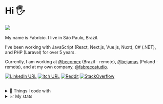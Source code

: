 # Hi 🖐

<img src="https://komarev.com/ghpvc/?username=pferreirafabricio&color=000000&style=flat-square">

My name is Fabrício. I live in São Paulo, Brazil.

I've been working with JavaScript (React, Next.js, Vue.js, Nuxt), C# (.NET), and PHP (Laravel) for over 5 years.

Currently, I am working at [@becomex](https://github.com/becomex) (Brazil - remote), [@bejamas](https://github.com/bejamas) (Poland - remote), and at my own company, [@fabrecostudio](https://github.com/fabrecostudio).

[![LinkedIn URL](https://img.shields.io/badge/LinkedIn-0077B5?style=for-the-badge&logo=linkedin&logoColor=white&color=black)](https://www.linkedin.com/in/pferreirafabricio/)
[![Itch URL](https://img.shields.io/badge/Itch.io-FA5C5C?style=for-the-badge&logo=itchdotio&logoColor=white&color=black)](https://pferreirafabricio.itch.io/)
[![Reddit](https://img.shields.io/badge/Reddit-FF4500?style=for-the-badge&logo=reddit&logoColor=white&color=black)](https://www.reddit.com/user/pferreirafabricio)
[![StackOverflow](https://img.shields.io/badge/Stack_Overflow-FE7A16?style=for-the-badge&logo=stack-overflow&logoColor=white&color=black)](https://stackoverflow.com/users/12542704/fabr%c3%adcio-pinto)

<br/>
<details>
  <summary>🧰 Things I code with</summary>
<br/>

| Skill   | Technologies |
|---------|--------------|
| Backend | <img alt="C Sharp" src="https://img.shields.io/badge/-C_Sharp-512BD4?style=flat-square&logo=c-sharp&logoColor=white" /> <img alt=".NET" src="https://img.shields.io/badge/-.NET-5C2D91?style=flat-square&logo=dotnet&logoColor=white" /> <img alt="PHP" src="https://img.shields.io/badge/-PHP-4F5B93?style=flat-square&logo=php&logoColor=white" /> <img alt="Laravel" src="https://img.shields.io/badge/Laravel-FF2D20?style=flat-square&logo=laravel&logoColor=white" />  |
| JS/TS ecosystem | <img alt="Javascript" src="https://img.shields.io/badge/-Javascript-F7DF1E?style=flat-square&logo=javascript&logoColor=white" /> <img alt="Javascript" src="https://img.shields.io/badge/-Typescript-3178C6?style=flat-square&logo=typescript&logoColor=white" /> <img alt="React" src="https://img.shields.io/badge/-React-45b8d8?style=flat-square&logo=react&logoColor=white" /> <img alt="NextJS" src="https://img.shields.io/badge/-NextJS-000000?style=flat-square&logo=nextdotjs&logoColor=white" /> <img alt="Vue.js" src="https://img.shields.io/badge/-VueJS-4FC08D?style=flat-square&logo=vuedotjs&logoColor=white" /> <img alt="NuxtJS" src="https://img.shields.io/badge/nuxt%20js-00C58E?style=flat-square&logo=nuxtdotjs&logoColor=white"/>|
| Frontend | <img alt="HTML5" src="https://img.shields.io/badge/-HTML5-E34F26?style=flat-square&logo=html5&logoColor=white" /> <img alt="CSS3" src="https://img.shields.io/badge/-CSS3-157286?style=flat-square&logo=css3&logoColor=white" /> <img alt="Bootstrap" src="https://img.shields.io/badge/-Bootstrap-563D7C?style=flat-square&logo=bootstrap&logoColor=white" /> <img alt="Ant Design" src="https://img.shields.io/badge/Ant%20Design-1890FF?style=flat-square&logo=antdesign&logoColor=white" /> <img alt="Vuetify" src="https://img.shields.io/badge/Vuetify-1867C0?style=flat-square&logo=vuetify&logoColor=white" /> |
| SQL | <img alt="MySQL" src="https://img.shields.io/badge/-MySQL-4479A1?style=flat-square&logo=mysql&logoColor=white" /> <img alt="Oracle" src="https://img.shields.io/badge/-Oracle-F80000?style=flat-square&logo=oracle&logoColor=white" /> | 
| noSQL | <img alt="MongoDB" src="https://img.shields.io/badge/-MongoDB-47A248?style=flat-square&logo=mongodb&logoColor=white" />
| Package Manager | <img alt="Nuget" src="https://img.shields.io/badge/-Nuget-004880?style=flat-square&logo=nuget&logoColor=white" /> <img alt="NPM" src="https://img.shields.io/badge/-NPM-CB3837?style=flat-square&logo=npm&logoColor=white" /> <img alt="Packagist" src="https://img.shields.io/badge/-Packagist-F28D1A?style=flat-square&logo=packagist&logoColor=black" /> <img alt="Composer" src="https://img.shields.io/badge/-Composer-885630?style=flat-square&logo=composer&logoColor=black" /> |
| Version Control System (VCS) | <img alt="GIT" src="https://img.shields.io/badge/-Git-F05032?style=flat-square&logo=git&logoColor=white" /> |
| Code hosting | <img alt="GitHub" src="https://img.shields.io/badge/-GitHub-181717?style=flat-square&logo=github&logoColor=white" /> <img alt="Azure DevOps" src="https://img.shields.io/badge/-Azure%20DevOps-0078D7?style=flat-square&logo=azuredevops&logoColor=white" />
| Servers | <img alt="Apache" src="https://img.shields.io/badge/-Apache-D22128?style=flat-square&logo=apache&logoColor=white" /> <img alt="NGINX" src="https://img.shields.io/badge/-NGINX-269539?style=flat-square&logo=nginx&logoColor=white" /> <img alt="AWS EC2" src="https://img.shields.io/badge/-AWS%20EC2-FF9900?style=flat-square&logo=amazonec2&logoColor=white" /> |
| Continuous Integration (CI) | <img alt="Github Actions" src="https://img.shields.io/badge/-GitHub_Actions-2088FF?style=flat-square&logo=github-actions&logoColor=white" /> <img alt="Azure Pipelines" src="https://img.shields.io/badge/-Azure%20Pipelines-2560E0?style=flat-square&logo=azurepipelines&logoColor=white" /> |
| Cloud | <img alt="AWS" src="https://img.shields.io/badge/-AWS-232F3E?style=flat-square&logo=amazonaws&logoColor=white" /> <img alt="Microsoft Azure" src="https://img.shields.io/badge/-Azure-0078D4?style=flat-square&logo=microsoftazure&logoColor=white" /> |
| Agile | <img alt="Azure DevOps" src="https://img.shields.io/badge/-Azure_DevOps-0078D7?style=flat-square&logo=azure-devops&logoColor=white" /> |
| Testing | <img alt="Swagger" src="https://img.shields.io/badge/-Swagger-85EA2D?style=flat-square&logo=swagger&logoColor=white" /> <img alt="Postman" src="https://img.shields.io/badge/-Postman-FF6C37?style=flat-square&logo=postman&logoColor=white" /> <img alt="Insomnia" src="https://img.shields.io/badge/-Insomnia-4000BF?style=flat-square&logo=insomnia&logoColor=white" /> |
| Code Quality | <img alt="SonarCloud" src="https://img.shields.io/badge/-SonarCloud-F3702A?style=flat-square&logo=sonarcloud&logoColor=white" /> <img alt="SonarLint" src="https://img.shields.io/badge/-SonarLint-CB2029?style=flat-square&logo=sonarlint&logoColor=white" /> <img alt="SonarQube" src="https://img.shields.io/badge/Sonarqube-5190cf?style=flat-square&logo=sonarqube&logoColor=white" /> |
| Shells | <img alt="PowerShell" src="https://img.shields.io/badge/powershell-5391FE?style=flat-square&logo=powershell&logoColor=white" /> |
</details>

<details>
  <summary>📈 My stats</summary>

  <img align="right" src="https://github-readme-stats.vercel.app/api/top-langs/?username=pferreirafabricio&langs_count=4&hide=hlsl,shaderlab,jupyter%20notebook,css,html,tex&theme=dark" />
  <img align="left" width="450" src="./github-metrics.svg" />
</details>




